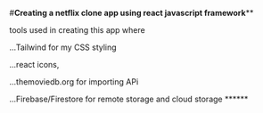


#****Creating a netflix clone app using react javascript framework******

 tools used in creating this app where
 
 ...Tailwind for my CSS styling
 
 ...react icons,
 
 ...themoviedb.org for importing APi
 
 ...Firebase/Firestore for remote storage and cloud storage ******




